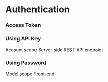 # Authentication

### Access Token

### Using API Key
Account scope
Server-side
REST API endpoint

### Using Password
Model scope
Front-end

